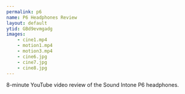 ```yaml
---
permalink: p6
name: P6 Headphones Review
layout: default
ytid: GBd9evmgadg
images:
    - cine1.mp4
    - motion1.mp4
    - motion3.mp4
    - cine6.jpg
    - cine7.jpg
    - cine8.jpg
---
```


8-minute YouTube video review of the Sound Intone P6 headphones.